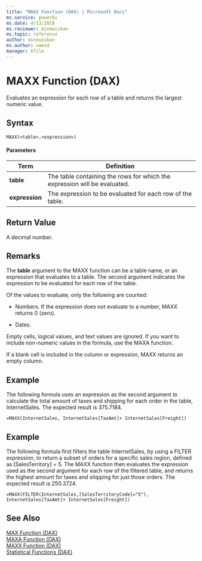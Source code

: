 ```yaml
---
title: "MAXX Function (DAX) | Microsoft Docs"
ms.service: powerbi
ms.date: 4/13/2018
ms.reviewer: minewiskan
ms.topic: reference
author: minewiskan
ms.author: owend
manager: kfile
---
```

# MAXX Function (DAX)
Evaluates an expression for each row of a table and returns the largest numeric value.  
  
## Syntax  
  
```  
MAXX(<table>,<expression>)  
```  
  
#### Parameters  
  
|Term|Definition|  
|--------|--------------|  
|**table**|The table containing the rows for which the expression will be evaluated.|  
|**expression**|The expression to be evaluated for each row of the table.|  
  
## Return Value  
A decimal number.  
  
## Remarks  
The **table** argument to the MAXX function can be a table name, or an expression that evaluates to a table. The second argument indicates the expression to be evaluated for each row of the table.  
  
Of the values to evaluate, only the following are counted:  
  
-   Numbers. If the expression does not evaluate to a number, MAXX returns 0 (zero).  
  
-   Dates.  
  
Empty cells, logical values, and text values are ignored. If you want to include non-numeric values in the formula, use the MAXA function.  
  
If a blank cell is included in the column or expression, MAXX returns an empty column.  
  
## Example  
The following formula uses an expression as the second argument to calculate the total amount of taxes and shipping for each order in the table, InternetSales. The expected result is 375.7184.  
  
```  
=MAXX(InternetSales, InternetSales[TaxAmt]+ InternetSales[Freight])  
```  
  
## Example  
The following formula first filters the table InternetSales, by using a FILTER expression, to return a subset of orders for a specific sales region, defined as [SalesTerritory] = 5. The MAXX function then evaluates the expression used as the second argument for each row of the filtered table, and returns the highest amount for taxes and shipping for just those orders. The expected result is 250.3724.  
  
```  
=MAXX(FILTER(InternetSales,[SalesTerritoryCode]="5"), InternetSales[TaxAmt]+ InternetSales[Freight])  
```  
  
## See Also  
[MAX Function &#40;DAX&#41;](max-function-dax.md)  
[MAXA Function &#40;DAX&#41;](maxa-function-dax.md)  
[MAXX Function &#40;DAX&#41;](maxx-function-dax.md)  
[Statistical Functions &#40;DAX&#41;](statistical-functions-dax.md)  
  
